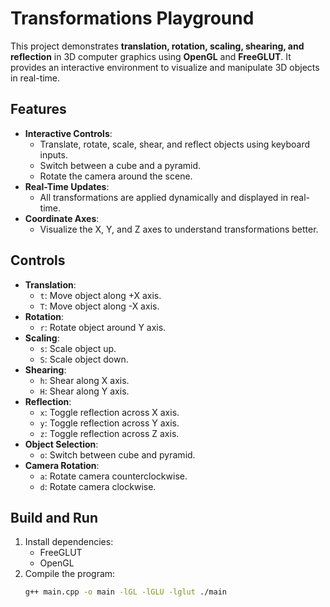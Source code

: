 # Transformations Playground

This project demonstrates **translation, rotation, scaling, shearing, and reflection** in 3D computer graphics using **OpenGL** and **FreeGLUT**. It provides an interactive environment to visualize and manipulate 3D objects in real-time.

## Features
- **Interactive Controls**:
  - Translate, rotate, scale, shear, and reflect objects using keyboard inputs.
  - Switch between a cube and a pyramid.
  - Rotate the camera around the scene.
- **Real-Time Updates**:
  - All transformations are applied dynamically and displayed in real-time.
- **Coordinate Axes**:
  - Visualize the X, Y, and Z axes to understand transformations better.

## Controls
- **Translation**:
  - `t`: Move object along +X axis.
  - `T`: Move object along -X axis.
- **Rotation**:
  - `r`: Rotate object around Y axis.
- **Scaling**:
  - `s`: Scale object up.
  - `S`: Scale object down.
- **Shearing**:
  - `h`: Shear along X axis.
  - `H`: Shear along Y axis.
- **Reflection**:
  - `x`: Toggle reflection across X axis.
  - `y`: Toggle reflection across Y axis.
  - `z`: Toggle reflection across Z axis.
- **Object Selection**:
  - `o`: Switch between cube and pyramid.
- **Camera Rotation**:
  - `a`: Rotate camera counterclockwise.
  - `d`: Rotate camera clockwise.

## Build and Run
1. Install dependencies:
   - FreeGLUT
   - OpenGL
2. Compile the program:
   ```bash
   g++ main.cpp -o main -lGL -lGLU -lglut ./main